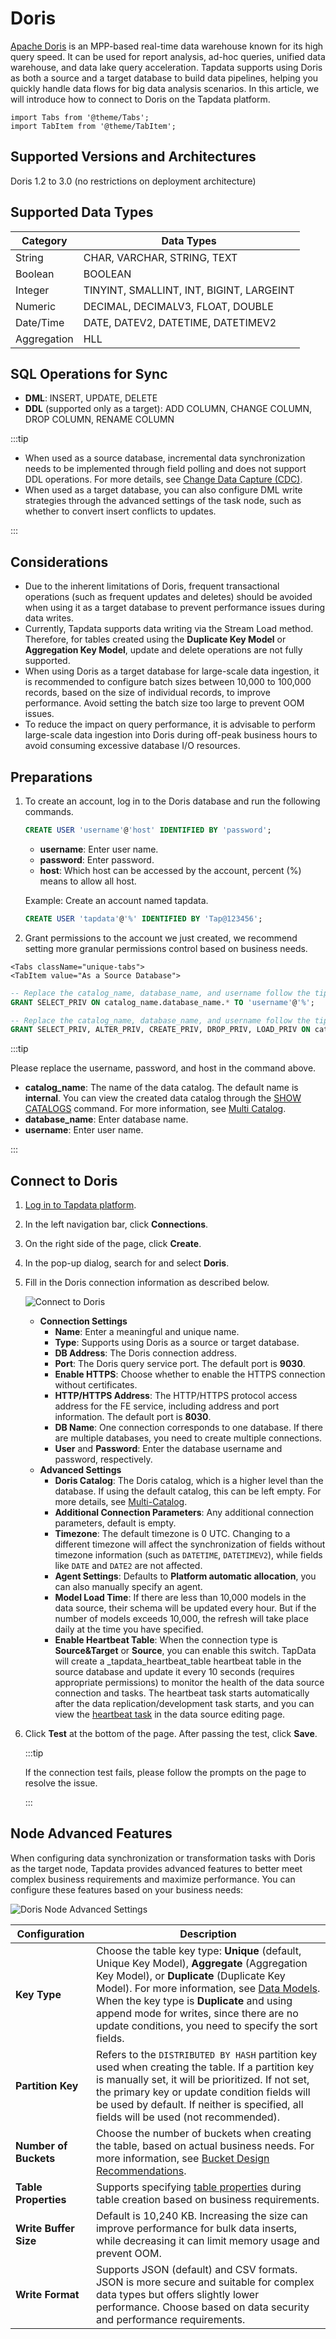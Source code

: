 # Doris

[Apache Doris](https://doris.apache.org/) is an MPP-based real-time data warehouse known for its high query speed. It can be used for report analysis, ad-hoc queries, unified data warehouse, and data lake query acceleration. Tapdata supports using Doris as both a source and a target database to build data pipelines, helping you quickly handle data flows for big data analysis scenarios. In this article, we will introduce how to connect to Doris on the Tapdata platform.

```mdx-code-block
import Tabs from '@theme/Tabs';
import TabItem from '@theme/TabItem';
```

## Supported Versions and Architectures

Doris 1.2 to 3.0 (no restrictions on deployment architecture)

## Supported Data Types

| Category    | Data Types                               |
| ----------- | ---------------------------------------- |
| String      | CHAR, VARCHAR, STRING, TEXT              |
| Boolean     | BOOLEAN                                  |
| Integer     | TINYINT, SMALLINT, INT, BIGINT, LARGEINT |
| Numeric     | DECIMAL, DECIMALV3, FLOAT, DOUBLE        |
| Date/Time   | DATE, DATEV2, DATETIME, DATETIMEV2       |
| Aggregation | HLL                                      |

## SQL Operations for Sync 

* **DML**: INSERT, UPDATE, DELETE
* **DDL** (supported only as a target): ADD COLUMN, CHANGE COLUMN, DROP COLUMN, RENAME COLUMN

:::tip

- When used as a source database, incremental data synchronization needs to be implemented through field polling and does not support DDL operations. For more details, see [Change Data Capture (CDC)](../../introduction/change-data-capture-mechanism.md).
- When used as a target database, you can also configure DML write strategies through the advanced settings of the task node, such as whether to convert insert conflicts to updates.

:::

## Considerations

* Due to the inherent limitations of Doris, frequent transactional operations (such as frequent updates and deletes) should be avoided when using it as a target database to prevent performance issues during data writes.
* Currently, Tapdata supports data writing via the Stream Load method. Therefore, for tables created using the **Duplicate Key Model** or **Aggregation Key Model**, update and delete operations are not fully supported.
* When using Doris as a target database for large-scale data ingestion, it is recommended to configure batch sizes between 10,000 to 100,000 records, based on the size of individual records, to improve performance. Avoid setting the batch size too large to prevent OOM issues.
* To reduce the impact on query performance, it is advisable to perform large-scale data ingestion into Doris during off-peak business hours to avoid consuming excessive database I/O resources.

## Preparations

1. To create an account, log in to the Doris database and run the following commands.

   ```sql
   CREATE USER 'username'@'host' IDENTIFIED BY 'password';
   ```

   - **username**: Enter user name.
   - **password**: Enter password.
   - **host**: Which host can be accessed by the account, percent (%) means to allow all host.

   Example: Create an account named tapdata.

   ```sql
   CREATE USER 'tapdata'@'%' IDENTIFIED BY 'Tap@123456';
   ```

2. Grant permissions to the account we just created, we recommend setting more granular permissions control based on business needs.

```mdx-code-block
<Tabs className="unique-tabs">
<TabItem value="As a Source Database">
```

```sql
-- Replace the catalog_name, database_name, and username follow the tips below
GRANT SELECT_PRIV ON catalog_name.database_name.* TO 'username'@'%';
```

</TabItem>

<TabItem value="As a Target Database">

```sql
-- Replace the catalog_name, database_name, and username follow the tips below
GRANT SELECT_PRIV, ALTER_PRIV, CREATE_PRIV, DROP_PRIV, LOAD_PRIV ON catalog_name.database_name.* TO 'username'@'%';
```

</TabItem>
</Tabs>



:::tip

Please replace the username, password, and host in the command above.

* **catalog_name**: The name of the data catalog. The default name is **internal**. You can view the created data catalog through the [SHOW CATALOGS](https://doris.apache.org/docs/sql-manual/sql-statements/Show-Statements/SHOW-CATALOGS) command. For more information, see [Multi Catalog](https://doris.apache.org/docs/1.2/lakehouse/multi-catalog/).
* **database_name**: Enter database name.
* **username**: Enter user name.

:::

## Connect to Doris

1. [Log in to Tapdata platform](../../user-guide/log-in.md).

2. In the left navigation bar, click **Connections**.

3. On the right side of the page, click **Create**.

4. In the pop-up dialog, search for and select **Doris**.

5. Fill in the Doris connection information as described below.

   ![Connect to Doris](../../images/connect_doris.png)

    - **Connection Settings**
      - **Name**: Enter a meaningful and unique name.
      - **Type**: Supports using Doris as a source or target database.
      - **DB Address**: The Doris connection address.
      - **Port**: The Doris query service port. The default port is **9030**.
      - **Enable HTTPS**: Choose whether to enable the HTTPS connection without certificates.
      - **HTTP/HTTPS Address**: The HTTP/HTTPS protocol access address for the FE service, including address and port information. The default port is **8030**.
      - **DB Name**: One connection corresponds to one database. If there are multiple databases, you need to create multiple connections.
      - **User** and **Password**: Enter the database username and password, respectively.
    - **Advanced Settings**
      - **Doris Catalog**: The Doris catalog, which is a higher level than the database. If using the default catalog, this can be left empty. For more details, see [Multi-Catalog](https://doris.apache.org/zh-CN/docs/1.2/lakehouse/multi-catalog/).
      - **Additional Connection Parameters**: Any additional connection parameters, default is empty.
      - **Timezone**: The default timezone is 0 UTC. Changing to a different timezone will affect the synchronization of fields without timezone information (such as `DATETIME`, `DATETIMEV2`), while fields like `DATE` and `DATE2` are not affected.
      - **Agent Settings**: Defaults to **Platform automatic allocation**, you can also manually specify an agent.
      - **Model Load Time**: If there are less than 10,000 models in the data source, their schema will be updated every hour. But if the number of models exceeds 10,000, the refresh will take place daily at the time you have specified.
      - **Enable Heartbeat Table**: When the connection type is **Source&Target** or **Source**, you can enable this switch. TapData will create a _tapdata_heartbeat_table heartbeat table in the source database and update it every 10 seconds (requires appropriate permissions) to monitor the health of the data source connection and tasks. The heartbeat task starts automatically after the data replication/development task starts, and you can view the [heartbeat task](../../case-practices/best-practice/heart-beat-task.md) in the data source editing page.

6. Click **Test** at the bottom of the page. After passing the test, click **Save**.

   :::tip

   If the connection test fails, please follow the prompts on the page to resolve the issue.

   :::

## Node Advanced Features

When configuring data synchronization or transformation tasks with Doris as the target node, Tapdata provides advanced features to better meet complex business requirements and maximize performance. You can configure these features based on your business needs:

![Doris Node Advanced Settings](../../images/doris_node_advanced_settings.png)

| Configuration         | Description                                                  |
| --------------------- | ------------------------------------------------------------ |
| **Key Type**          | Choose the table key type: **Unique** (default, Unique Key Model), **Aggregate** (Aggregation Key Model), or **Duplicate** (Duplicate Key Model). For more information, see [Data Models](https://doris.apache.org/docs/table-design/data-model/overview). <br />When the key type is **Duplicate** and using append mode for writes, since there are no update conditions, you need to specify the sort fields. |
| **Partition Key**     | Refers to the `DISTRIBUTED BY HASH` partition key used when creating the table. If a partition key is manually set, it will be prioritized. If not set, the primary key or update condition fields will be used by default. If neither is specified, all fields will be used (not recommended). |
| **Number of Buckets** | Choose the number of buckets when creating the table, based on actual business needs. For more information, see [Bucket Design Recommendations](https://doris.apache.org/docs/3.0/table-design/data-partitioning/manual-bucketing#recommendations-for-bucket-number-and-data-volume). |
| **Table Properties**  | Supports specifying [table properties](https://doris.apache.org/docs/sql-manual/sql-statements/Data-Definition-Statements/Create/CREATE-TABLE#properties) during table creation based on business requirements. |
| **Write Buffer Size**| Default is 10,240 KB. Increasing the size can improve performance for bulk data inserts, while decreasing it can limit memory usage and prevent OOM. |
| **Write Format**     | Supports JSON (default) and CSV formats. JSON is more secure and suitable for complex data types but offers slightly lower performance. Choose based on data security and performance requirements. |
